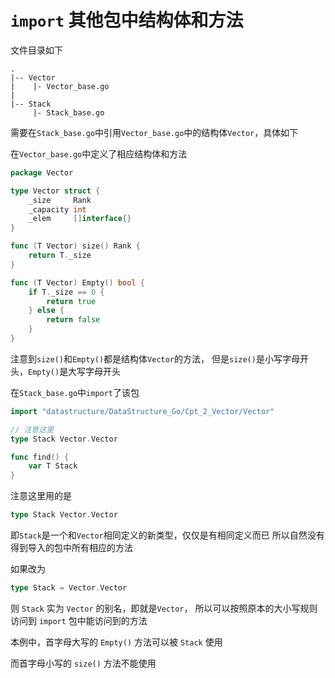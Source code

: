 # `import` 其他包中结构体和方法

文件目录如下
```shell script
.
|-- Vector
|    |- Vector_base.go
|
|-- Stack
     |- Stack_base.go
```

需要在`Stack_base.go`中引用`Vector_base.go`中的结构体`Vector`，具体如下

在`Vector_base.go`中定义了相应结构体和方法

```go
package Vector

type Vector struct {
	_size     Rank
	_capacity int
	_elem     []interface{}
}

func (T Vector) size() Rank {
	return T._size
}

func (T Vector) Empty() bool {
	if T._size == 0 {
		return true
	} else {
		return false
	}
}
```

注意到`size()`和`Empty()`都是结构体`Vector`的方法，
但是`size()`是小写字母开头，`Empty()`是大写字母开头

在`Stack_base.go`中`import`了该包

```go
import "datastructure/DataStructure_Go/Cpt_2_Vector/Vector"

// 注意这里
type Stack Vector.Vector

func find() {
    var T Stack
}
```

注意这里用的是

```go
type Stack Vector.Vector
```

即`Stack`是一个和`Vector`相同定义的新类型，仅仅是有相同定义而已
所以自然没有得到导入的包中所有相应的方法

如果改为
```go
type Stack = Vector.Vector
```

则 `Stack` 实为 `Vector` 的别名，即就是`Vector`，
所以可以按照原本的大小写规则访问到 `import` 包中能访问到的方法

本例中，首字母大写的 `Empty()` 方法可以被 `Stack` 使用

而首字母小写的 `size()` 方法不能使用
